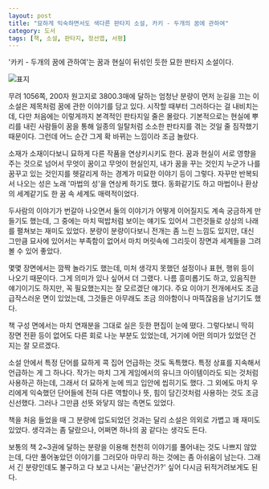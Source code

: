 ```yaml
---
layout: post
title: "묘하게 익숙하면서도 색다른 판타지 소설, 카키 - 두개의 꿈에 관하여"
category: 도서
tags: [책, 소설, 판타지, 정선엽, 서평]
---
```


'카키 - 두개의 꿈에 관하여'는
꿈과 현실이 뒤섞인 듯한 묘한 판타지 소설이다.

![표지](https://lh3.googleusercontent.com/7arBlkR64T4Ga-IOyJB0gzknupP18e7Arww7sTUgK7RToR41oSBeb0BB2CFjW6BrAWplBcpmlSeMCQ=s480)

무려 1056쪽, 200자 원고지로 3800.3매에 달하는 엄청난 분량이 먼저 눈길을 끄는 이 소설은
제목처럼 꿈에 관한 이야기를 담고 있다.
시작할 때부터 그러하다는 걸 내비치는데,
다만 처음에는 이렇게까지 본격적인 판타지일 줄은 몰랐다.
기본적으로는 현실에 뿌리를 내린 사람들이
꿈을 통해 일종의 일탈처럼 소소한 판타지를 겪는 것일 줄 짐작했기 때문이다.
그런데 어느 순간 그게 확 바뀌는 느낌이라 조금 놀랐다.

소재가 소재이다보니 묘하게 다른 작품을 연상키시키도 한다.
꿈과 현실이 서로 영향을 주는 것으로 넘어서
무엇이 꿈이고 무엇이 현실인지,
내가 꿈을 꾸는 것인지 누군가 나를 꿈꾸고 있는 것인지를 헷갈리게 하는
경계가 미묘한 이야기 등이 그렇다.
자꾸만 반복되서 나오는 성은 노래 '마법의 성'을 연상케 하기도 했다.
동화같기도 하고 마법이나 환상의 세계같기도 한 꿈 속 세계도 매력적이었다.

두사람의 이야기가 번갈아 나오면서 둘의 이야기가 어떻게 이어질지도 계속 궁금하게 만들기도 했는데,
그 중에는 마치 떡밥처럼 보이는 얘기도 있어서 그런것들로 상상의 나래를 펼쳐보는 재미도 있었다.
분량이 분량이다보니 전개는 좀 느린 느낌도 있지만,
대신 그만큼 묘사에 있어서는 부족함이 없어서
마치 머릿속에 그리듯이 장면과 세계들을 그려볼 수 있어 좋았다.

몇몇 장면에서는 깜짝 놀라기도 했는데,
미처 생각지 못했던 설정이나 표현, 행위 등이 나오기 때문이다.
그게 의미가 있나 싶어서 더 그랬다.
나름 흥미롭기도 하고, 있음직한 얘기이기도 하지만,
꼭 필요했는지는 잘 모르겠단 얘기다.
주요 이야기 전개에서도 조금 급작스러운 면이 있었는데,
그것들은 아무래도 조금 의아함이나 마뜩잖음을 남기기도 했다.

책 구성 면에서는 마치 연재분을 그대로 실은 듯한 편집이 눈에 뗬다.
그렇다보니 딱히 장면 전환 등이 없어도 다른 회로 나눈 부분도 있었는데,
거기에 어떤 의미가 있었던 건지는 잘 모르겠다.

소설 안에서 특정 단어를 묘하게 콕 집어 언급하는 것도 독특했다.
특정 상표를 지속해서 언급하는 게 그 하나다.
작가는 마치 그게 게임에서의 유니크 아이템이라도 되는 것처럼 사용하곤 하는데,
그래서 더 묘하게 눈에 띄고 입안에 씹히기도 했다.
그 외에도 마치 우리에게 익숙했던 단어들에 전혀 다른 역할이나 뜻, 힘이 담긴것처럼 사용하는 것도 조금 신선했다.
그러나 그만큼 선뜻 와닿지 않는 측면도 있었다.

책을 처음 들었을 때 그 분량에 압도되었던 것과는 달리
소설은 의외로 가볍고 꽤 재미도 있었다.
생각과는 좀 달랐으나,
어쩌면 하나의 꿈 같다는 생각도 든다.

보통의 책 2~3권에 달하는 분량을 이용해 천천히 이야기를 풀어내는 것도 나쁘지 않았는데,
다만 풀어놓았던 이야기를 그러모아 마무리 하는 것에는 좀 아쉬움이 남는다.
그래서 긴 분량인데도 불구하고 다 보고 나서는 '끝난건가?' 싶어 다시금 뒤적거려보게도 된다.
